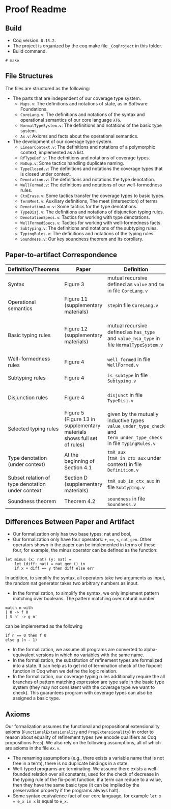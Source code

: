 # Proof Readme #

## Build ##

- Coq version: `8.13.2`.
- The project is organized by the coq make file `_CoqProject` in this folder.
- Build command.

```
# make
```

## File Structures ##

The files are structured as the following:
+ The parts that are independent of our coverage type system.
  - `Maps.v`: The definitions and notations of state, as in Software Foundations.
  - `CoreLang.v`: The definitions and notations of the syntax and operational semantics of our core language `λTG`.
  - `NormalTypeSystem.v`: The definitions and notations of the basic type system.
  - `Ax.v`: Axioms and facts about the operational semantics.
+ The development of our coverage type system.
  - `LinearContext.v`: The definitions and notations of a polymorphic context, implemented as a list.
  - `RfTypeDef.v`: The definitions and notations of coverage types.
  - `NoDup.v`: Some tactics handling duplicate naming.
  - `TypeClosed.v`: The definitions and notations the coverage types that is closed under context.
  - `Denotation.v`: The definitions and notations the type denotation.
  - `WellFormed.v`: The definitions and notations of our well-formedness rules.
  - `CtxErase.v`: Some tactics transfer the coverage types to basic types.
  - `TermMeet.v`: Auxiliary definitions, The meet (intersection) of terms
  - `DenotationAux.v`: Some tactics for the type denotations.
  - `TypeDisj.v`: The definitions and notations of disjunction typing rules.
  - `DenotationSpecs.v`: Tactics for working with type denotations.
  - `WellFormedSpecs.v`: Tactics for working with well-formedness facts.
  - `Subtyping.v`: The definitions and notations of the subtyping rules.
  - `TypingRules.v`: The definitions and notations of the typing rules.
  - `Soundness.v`: Our key soundness theorem and its corollary.

## Paper-to-artifact Correspondence ##


| Definition/Theorems  | Paper | Definition | Notation |
| ------------- | ------------- | ------------- | ------------- |
| Syntax | Figure 3  | mutual recursive defined as `value` and `tm` in file `CoreLang.v` |  |
| Operational semantics | Figure 11 (supplementary materials)  | `step`in file `CoreLang.v` | `e --> v` |
| Basic typing rules | Figure 12 (supplementary materials)  | mutual recursive defined as `has_type` and `value_hsa_type` in file `NormalTypeSystem.v` | `Gamma \N- t \vin T` and `Gamma \N- t \Tin T` |
| Well-formedness rules | Figure 4  | `well_formed` in file `WellFormed.v`  | |
| Subtyping rules | Figure 4  | `is_subtype` in file `Subtyping.v`  | `Gamma \C- t1 \<: t2` |
| Disjunction rules | Figure 4  | `disjunct` in file `TypeDisj.v` | `Gamma \C- t1 \tyor t2 \tyeq t3` |
| Selected typing rules | Figure 5 (Figure 13 in supplementary materials shows full set of rules) | given by the mutually inductive types `value_under_type_check` and `term_under_type_check` in file `TypingRules.v` | `Gamma \C- t \Vin T` and `Gamma \C- t \Tin T`|
| Type denotation (under context) | At the beginning of Section 4.1 | `tmR_aux` (`tmR_in_ctx_aux` under context) in file `Definition.v` | |
| Subset relation of type denotation under context | Section D (supplementary materials) | `tmR_sub_in_ctx_aux` in file `Subtyping.v` |
| Soundness theorem | Theorem 4.2 | `soundness` in file `Soundness.v`  | |

## Differences Between Paper and Artifact ##

- Our formalization only has two base types: nat and bool,
- Our formalization only have four operators: `+`, `==`, `<`,
  `nat_gen`. Other operators shown in the paper can be implemented in
  terms of these four, for example, the minus operator can be defined as the function:

```
let minus (x: nat) (y: nat) =
    let (diff: nat) = nat_gen () in
    if x + diff == y then diff else err
```

In addition, to simplify the syntax, all operators take two arguments as input, the random nat generator takes two arbitrary numbers as input.
- In the formalization, to simplify the syntax, we only implement pattern matching over booleans. The pattern matching over natural number

```
match n with
| 0 -> f 0
| S n' -> g n'
```

can be implemented as the following

```
if n == 0 then f 0
else g (n - 1)
```

- In the formalization, we assume all programs are converted to  alpha-equivalent versions in which no variables with the same name.
- In the formalization, the substitution of refinement types are formalized into a state. It can help as to get rid of termination check of the fixpoint function in Coq when we define the logic relation.
- In the formalization, our coverage typing rules additionally require the all branches of pattern matching expression are type safe in the basic type system (they may not consistent with the coverage type we want to check). This guarantees program with coverage types can also be assigned a basic type.

## Axioms ##

Our formalization assumes the functional and propositional extensionality axioms (`FunctionalExtensionality` and `PropExtensionality`) in order to reason about equality of refinement types (we encode qualifiers as Coq propositions `Prop`). We also rely on the following assumptions, all of which are axioms in the file `Ax.v`.
- The renaming assumptions (e.g., there exists a variable name that is not free in a term), there is no duplicate bindings in a state.
- Well-typed programs are terminating. We assume there exists a well-founded relation over all constants, used for the check of decrease in the typing rule of the fix-point function; if a term can reduce to a value, then they have the same basic type (it can be implied by the preservation property if the programs always halt).
- Some syntax equivalence fact of our core language, for example `let x = e_x in x` is equal to `e_x`.
